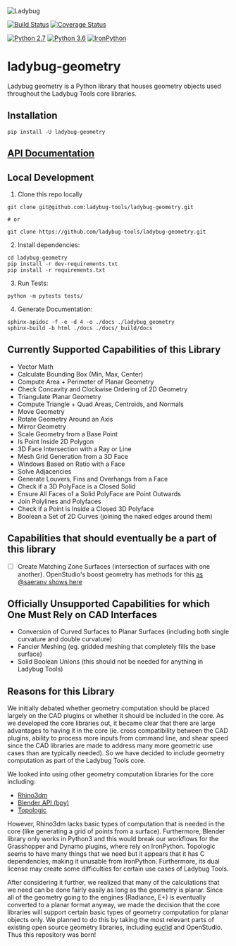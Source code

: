 
![Ladybug](http://www.ladybug.tools/assets/img/ladybug.png)


[![Build Status](https://travis-ci.com/ladybug-tools/ladybug.svg?branch=master)](https://travis-ci.com/ladybug-tools/ladybug-geometry)
[![Coverage Status](https://coveralls.io/repos/github/ladybug-tools/ladybug-geometry/badge.svg?branch=master)](https://coveralls.io/github/ladybug-tools/ladybug-geometry?branch=master)

[![Python 2.7](https://img.shields.io/badge/python-2.7-green.svg)](https://www.python.org/downloads/release/python-270/) [![Python 3.6](https://img.shields.io/badge/python-3.6-blue.svg)](https://www.python.org/downloads/release/python-360/) [![IronPython](https://img.shields.io/badge/ironpython-2.7-red.svg)](https://github.com/IronLanguages/ironpython2/releases/tag/ipy-2.7.8/)

# ladybug-geometry

Ladybug geometry is a Python library that houses geometry objects used throughout the
Ladybug Tools core libraries.

## Installation

`pip install -U ladybug-geometry`

## [API Documentation](https://www.ladybug.tools/ladybug-geometry/docs/)

## Local Development

1. Clone this repo locally
```console
git clone git@github.com:ladybug-tools/ladybug-geometry.git

# or

git clone https://github.com/ladybug-tools/ladybug-geometry.git
```

2. Install dependencies:
```console
cd ladybug-geometry
pip install -r dev-requirements.txt
pip install -r requirements.txt
```

3. Run Tests:
```console
python -m pytests tests/
```

4. Generate Documentation:
```console
sphinx-apidoc -f -e -d 4 -o ./docs ./ladybug_geometry
sphinx-build -b html ./docs ./docs/_build/docs
```

## Currently Supported Capabilities of this Library

- Vector Math
- Calculate Bounding Box (Min, Max, Center)
- Compute Area + Perimeter of Planar Geometry
- Check Concavity and Clockwise Ordering of 2D Geometry
- Triangulate Planar Geometry
- Compute Triangle + Quad Areas, Centroids, and Normals
- Move Geometry
- Rotate Geometry Around an Axis
- Mirror Geometry
- Scale Geometry from a Base Point
- Is Point Inside 2D Polygon
- 3D Face Intersection with a Ray or Line
- Mesh Grid Generation from a 3D Face
- Windows Based on Ratio with a Face
- Solve Adjacencies
- Generate Louvers, Fins and Overhangs from a Face
- Check if a 3D PolyFace is a Closed Solid
- Ensure All Faces of a Solid PolyFace are Point Outwards
- Join Polylines and Polyfaces
- Check if a Point is Inside a Closed 3D Polyface
- Boolean a Set of 2D Curves (joining the naked edges around them)

## Capabilities that should eventually be a part of this library

- [ ] Create Matching Zone Surfaces (intersection of surfaces with one another). OpenStudio's boost geometry has methods for this [as @saeranv shows here](https://github.com/mostaphaRoudsari/honeybee/issues/700)

## Officially Unsupported Capabilities for which One Must Rely on CAD Interfaces

- Conversion of Curved Surfaces to Planar Surfaces (including both single curvature and double curvature)
- Fancier Meshing (eg. gridded meshing that completely fills the base surface)
- Solid Boolean Unions (this should not be needed for anything in Ladybug Tools)

## Reasons for this Library

We initially debated whether geometry computation should be placed largely on the CAD plugins or
whether it should be included in the core.  As we developed the core libraries out, it became clear
that there are large advantages to having it in the core (ie. cross compatibility between
the CAD plugins, ability to process more inputs from command line, and shear speed
since the CAD libraries are made to address many more geometric use cases than are typically needed).
So we have decided to include geometry computation as part of the Ladybug Tools core.

We looked into using other geometry computation libraries for the core including:

- [Rhino3dm](https://github.com/mcneel/rhino3dm)
- [Blender API (bpy)](https://docs.blender.org/api/current/)
- [Topologic](https://topologic.app/Software/)

However, Rhino3dm lacks basic types of computation that is needed in the core (like generating a
grid of points from a surface).
Furthermore, Blender library only works in Python3 and this would break our workflows for the
Grasshopper and Dynamo plugins, where rely on IronPython.
Topologic seems to have many things that we need but it appears that it has C dependencies, making
it unusable from IronPython.  Furthermore, its dual license may create some difficulties for certain
use cases of Ladybug Tools.

After considering it further, we realized that many of the calculations that we need can be done
fairly easily as long as the geometry is planar.  Since all of the geometry going to the engines (Radiance, E+)
is eventually converted to a planar format anyway, we made the decision that the core libraries will support
certain basic types of geometry computation for planar objects only.  We planned to do this by taking the
most relevant parts of existing open source geometry libraries, including [euclid](https://pypi.org/project/euclid/)
and OpenStudio. Thus this repository was born!
